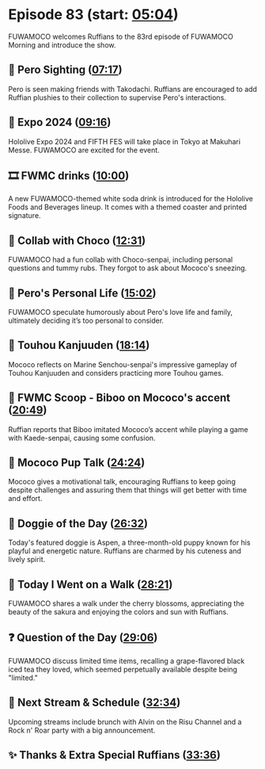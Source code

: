 # Episode 83 (start: [05:04](https://youtu.be/8b9vrCNeXfI?t=05m04s))

FUWAMOCO welcomes Ruffians to the 83rd episode of FUWAMOCO Morning and introduce the show.

## 👀 Pero Sighting ([07:17](https://youtu.be/8b9vrCNeXfI?t=07m17s))

Pero is seen making friends with Takodachi. Ruffians are encouraged to add Ruffian plushies to their collection to supervise Pero's interactions​​.

## 🎪 Expo 2024 ([09:16](https://youtu.be/8b9vrCNeXfI?t=09m16s))

Hololive Expo 2024 and FIFTH FES will take place in Tokyo at Makuhari Messe. FUWAMOCO are excited for the event.

## 🎞️ FWMC drinks ([10:00](https://youtu.be/8b9vrCNeXfI?t=10m00s))

A new FUWAMOCO-themed white soda drink is introduced for the Hololive Foods and Beverages lineup. It comes with a themed coaster and printed signature​​.

## 🍫 Collab with Choco ([12:31](https://youtu.be/8b9vrCNeXfI?t=12m31s))

FUWAMOCO had a fun collab with Choco-senpai, including personal questions and tummy rubs. They forgot to ask about Mococo's sneezing.

## 💜 Pero's Personal Life ([15:02](https://youtu.be/8b9vrCNeXfI?t=15m02s))

FUWAMOCO speculate humorously about Pero's love life and family, ultimately deciding it’s too personal to consider.

## 🌸 Touhou Kanjuuden ([18:14](https://youtu.be/8b9vrCNeXfI?t=18m14s))

Mococo reflects on Marine Senchou-senpai's impressive gameplay of Touhou Kanjuuden and considers practicing more Touhou games.

## 🔎 FWMC Scoop - Biboo on Mococo's accent ([20:49](https://youtu.be/8b9vrCNeXfI?t=20m49s))

Ruffian reports that Biboo imitated Mococo’s accent while playing a game with Kaede-senpai, causing some confusion.

## 📣 Mococo Pup Talk ([24:24](https://youtu.be/8b9vrCNeXfI?t=24m24s))

Mococo gives a motivational talk, encouraging Ruffians to keep going despite challenges and assuring them that things will get better with time and effort​​.

## 🐶 Doggie of the Day ([26:32](https://youtu.be/8b9vrCNeXfI?t=26m32s))

Today's featured doggie is Aspen, a three-month-old puppy known for his playful and energetic nature. Ruffians are charmed by his cuteness and lively spirit​​.

## 🚶 Today I Went on a Walk ([28:21](https://youtu.be/8b9vrCNeXfI?t=28m21s))

FUWAMOCO shares a walk under the cherry blossoms, appreciating the beauty of the sakura and enjoying the colors and sun with Ruffians​​.

## ❓ Question of the Day ([29:06](https://youtu.be/8b9vrCNeXfI?t=29m06s))

FUWAMOCO discuss limited time items, recalling a grape-flavored black iced tea they loved, which seemed perpetually available despite being "limited."

## 📅 Next Stream & Schedule ([32:34](https://youtu.be/8b9vrCNeXfI?t=32m34s))

Upcoming streams include brunch with Alvin on the Risu Channel and a Rock n' Roar party with a big announcement.

## ✨ Thanks & Extra Special Ruffians ([33:36](https://youtu.be/8b9vrCNeXfI?t=33m36s))
